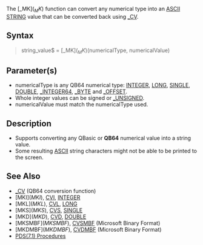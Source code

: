 The [_MK$](_MK$) function can convert any numerical type into an [ASCII](ASCII) [STRING](STRING) value that can be converted back using [_CV](_CV).

## Syntax

> string_value$ = [_MK$](_MK$)(numericalType, numericalValue)

## Parameter(s)

* numericalType is any QB64 numerical type: [INTEGER](INTEGER), [LONG](LONG), [SINGLE](SINGLE), [DOUBLE](DOUBLE), [_INTEGER64](_INTEGER64), [_BYTE](_BYTE) and [_OFFSET](_OFFSET).
* Whole integer values can be signed or [_UNSIGNED](_UNSIGNED).
* numericalValue must match the numericalType used.

## Description

* Supports converting any QBasic or **QB64** numerical value into a string value. 
* Some resulting [ASCII](ASCII) string characters might not be able to be printed to the screen.

## See Also

* [_CV](_CV) (QB64 conversion function)
* [MKI$](MKI$), [CVI](CVI), [INTEGER](INTEGER)
* [MKL$](MKL$), [CVL](CVL), [LONG](LONG)
* [MKS$](MKS$), [CVS](CVS), [SINGLE](SINGLE)
* [MKD$](MKD$), [CVD](CVD), [DOUBLE](DOUBLE)
* [MKSMBF$](MKSMBF$), [CVSMBF](CVSMBF) (Microsoft Binary Format)
* [MKDMBF$](MKDMBF$), [CVDMBF](CVDMBF) (Microsoft Binary Format)
* [PDS(7.1) Procedures](PDS(7.1)-Procedures)
